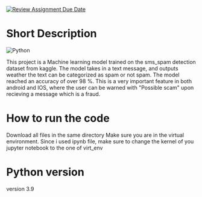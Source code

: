 [![Review Assignment Due Date](https://classroom.github.com/assets/deadline-readme-button-22041afd0340ce965d47ae6ef1cefeee28c7c493a6346c4f15d667ab976d596c.svg)](https://classroom.github.com/a/NUxDpDzL)

# Short Description

![Python](https://img.shields.io/badge/Python-3.10-blue)

This project is a Machine learning model trained on the sms_spam detection dataset from kaggle. The model takes in a text message, and outputs weather the text can be categorized as spam or not spam. The model reached an accuracy of over 98 %. This is a very important feature in both android and IOS, where the user can be warned with "Possible scam" upon recieving a message which is a fraud.

# How to run the code
Download all files in the same directory
Make sure you are in the virtual environment.
Since i used ipynb file, make sure to change the kernel of you jupyter notebook to the one of virt_env

# Python version
version 3.9


